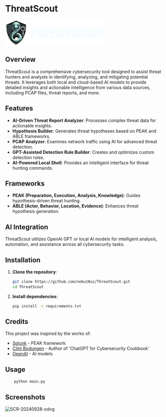 # ThreatScout

![About ThreatScout](Images/ThreatScout.png)

## Overview

ThreatScout is a comprehensive cybersecurity tool designed to assist threat hunters and analysts in identifying, analyzing, and mitigating potential threats. It leverages both local and cloud-based AI models to provide detailed insights and actionable intelligence from various data sources, including PCAP files, threat reports, and more.

## Features

- **AI-Driven Threat Report Analyzer**: Processes complex threat data for actionable insights.
- **Hypothesis Builder**: Generates threat hypotheses based on PEAK and ABLE frameworks.
- **PCAP Analyzer**: Examines network traffic using AI for advanced threat detection.
- **GPT-Assisted Detection Rule Builder**: Creates and optimizes custom detection rules.
- **AI-Powered Local Shell**: Provides an intelligent interface for threat hunting commands.

## Frameworks

- **PEAK (Preparation, Execution, Analysis, Knowledge)**: Guides hypothesis-driven threat hunting.
- **ABLE (Actor, Behavior, Location, Evidence)**: Enhances threat hypothesis generation.

## AI Integration

ThreatScout utilizes OpenAI GPT or local AI models for intelligent analysis, automation, and assistance across all cybersecurity tasks.

## Installation

1. **Clone the repository**:
    ```bash
    git clone https://github.com/nebu10uz/ThreatScout.git
    cd ThreatScout
    ```

2. **Install dependencies**:
    ```bash
    pip install -r requirements.txt

## Credits

This project was inspired by the works of:
- [Splunk](https://www.splunk.com/en_us/form/the-peak-threat-hunting-framework.html) - PEAK framework
- [Clint Bodungen](https://www.oreilly.com/library/view/chatgpt-for-cybersecurity/9781805124047/) - Author of 'ChatGPT for Cybersecurity Cookbook'
- [OpenAI](https://openai.com) - AI models

## Usage
```bash
    python main.py
```

## Screenshots
![SCR-20240928-odvg](https://github.com/user-attachments/assets/a5525ca5-3dc0-4a85-ba2f-7e331a4f0ac2)
